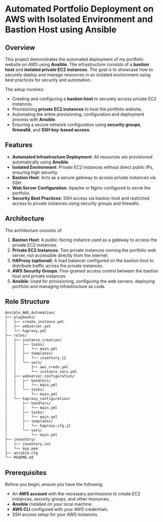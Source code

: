# Automated Portfolio Deployment on AWS with Isolated Environment and Bastion Host using Ansible

## Overview

This project demonstrates the automated deployment of my portfolio website on AWS using **Ansible**. The infrastructure consists of a **bastion host** and **isolated private EC2 instances**. The goal is to showcase how to securely deploy and manage resources in an isolated environment using best practices for security and automation.

The setup involves:
- Creating and configuring a **bastion host** to securely access private EC2 instances.
- Provisioning **private EC2 instances** to host the portfolio website.
- Automating the entire provisioning, configuration and deployment process with **Ansible**.
- Ensuring a secure network configuration using **security groups**, **firewalld**, and **SSH key-based access**.

## Features

- **Automated Infrastructure Deployment**: All resources are provisioned automatically using **Ansible**.
- **Isolated Environment**: Private EC2 instances without direct public IPs, ensuring high security.
- **Bastion Host**: Acts as a secure gateway to access private instances via SSH.
- **Web Server Configuration**: Apache or Nginx configured to serve the portfolio.
- **Security Best Practices**: SSH access via bastion host and restricted access to private instances using security groups and firewalls.

## Architecture

The architecture consists of:
1. **Bastion Host**: A public-facing instance used as a gateway to access the private EC2 instances.
2. **Private EC2 Instances**: Two private instances running the portfolio web server, not accessible directly from the internet.
3. **HAProxy (optional)**: A load balancer configured on the bastion host to distribute traffic across the private instances.
4. **AWS Security Groups**: Fine-grained access control between the bastion host and private instances.
5. **Ansible**: Used for provisioning, configuring the web servers, deploying portfolio and managing infrastructure as code.

## Role Structure

```bash
Ansible_AWS_Automation/
├── playbooks/
│   ├── create_instance.yml
│   ├── webserver.yml
│   └── haproxy.yml
├── roles/
│   ├── instance_creation/
│   │   ├── tasks/
│   │   │   └── main.yml
│   │   ├── templates/
│   │   │   └── inventory.j2
│   │   └── vars/
│   │       ├── aws_creds.yml
│   │       └── instance_vars.yml
│   ├── webserver_configuration/
│   │   ├── handlers/
│   │   │   └── main.yml
│   │   └── tasks/
│   │       └── main.yml
│   └── haproxy_configuration/
│       ├── handlers/
│       │   └── main.yml
│       ├── tasks/
│       │   └── main.yml
│       ├── templates/
│       │   └── haproxy.cfg.j2
│       └── vars/
│           └── main.yml
├── inventory/
│   ├── inventory.ini
│   └── key.pem
├── ansible.cfg
└── README.md
```

## Prerequisites

Before you begin, ensure you have the following:

- An **AWS account** with the necessary permissions to create EC2 instances, security groups, and other resources.
- **Ansible** installed on your local machine.
- **AWS CLI** configured with your AWS credentials.
- SSH access setup for your AWS instances.
